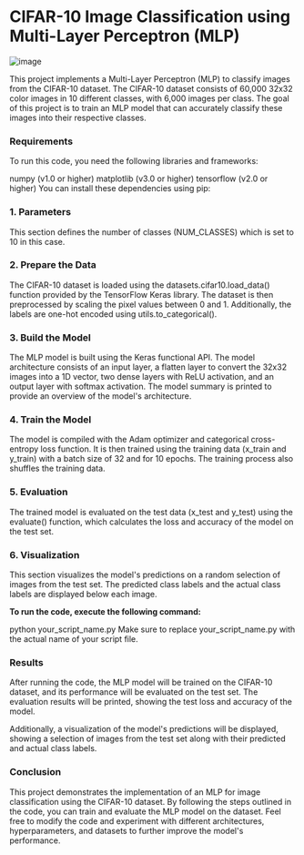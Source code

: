 # **CIFAR-10 Image Classification using Multi-Layer Perceptron (MLP)**

![image](https://github.com/prajwal-cn/Deep-Learning---Multilayer-Perceptron-/assets/127007794/5fb42daa-eedf-4af0-8ec7-114bfe89d6cc) 

This project implements a Multi-Layer Perceptron (MLP) to classify images from the CIFAR-10 dataset. The CIFAR-10 dataset consists of 60,000 32x32 color images in 10 different classes, with 6,000 images per class. The goal of this project is to train an MLP model that can accurately classify these images into their respective classes.

### **Requirements**
To run this code, you need the following libraries and frameworks:

numpy (v1.0 or higher)
matplotlib (v3.0 or higher)
tensorflow (v2.0 or higher)
You can install these dependencies using pip:

### **1. Parameters**
This section defines the number of classes (NUM_CLASSES) which is set to 10 in this case.

### **2. Prepare the Data**
The CIFAR-10 dataset is loaded using the datasets.cifar10.load_data() function provided by the TensorFlow Keras library. The dataset is then preprocessed by scaling the pixel values between 0 and 1. Additionally, the labels are one-hot encoded using utils.to_categorical().

### **3. Build the Model**
The MLP model is built using the Keras functional API. The model architecture consists of an input layer, a flatten layer to convert the 32x32 images into a 1D vector, two dense layers with ReLU activation, and an output layer with softmax activation. The model summary is printed to provide an overview of the model's architecture.

### **4. Train the Model**
The model is compiled with the Adam optimizer and categorical cross-entropy loss function. It is then trained using the training data (x_train and y_train) with a batch size of 32 and for 10 epochs. The training process also shuffles the training data.

### **5. Evaluation**
The trained model is evaluated on the test data (x_test and y_test) using the evaluate() function, which calculates the loss and accuracy of the model on the test set.

### **6. Visualization**
This section visualizes the model's predictions on a random selection of images from the test set. The predicted class labels and the actual class labels are displayed below each image.

**To run the code, execute the following command:**

python your_script_name.py
Make sure to replace your_script_name.py with the actual name of your script file.

### **Results**
After running the code, the MLP model will be trained on the CIFAR-10 dataset, and its performance will be evaluated on the test set. The evaluation results will be printed, showing the test loss and accuracy of the model.

Additionally, a visualization of the model's predictions will be displayed, showing a selection of images from the test set along with their predicted and actual class labels.

### **Conclusion**
This project demonstrates the implementation of an MLP for image classification using the CIFAR-10 dataset. By following the steps outlined in the code, you can train and evaluate the MLP model on the dataset. Feel free to modify the code and experiment with different architectures, hyperparameters, and datasets to further improve the model's performance.

